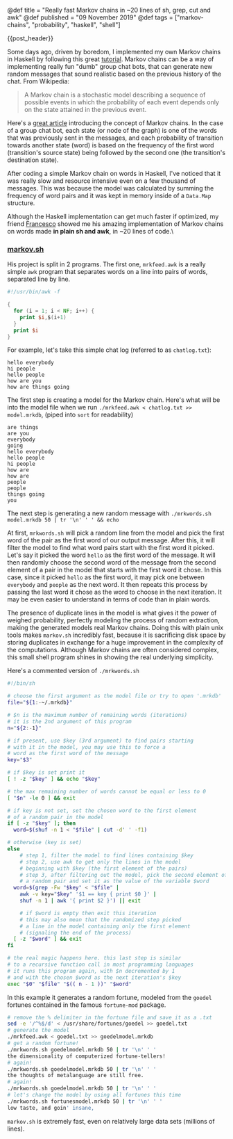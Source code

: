 @def title = "Really fast Markov chains in ~20 lines of sh, grep, cut and awk"
@def published = "09 November 2019"
@def tags = ["markov-chains", "probability", "haskell", "shell"]

{{post_header}}

Some days ago, driven by boredom, I implemented my own Markov chains in Haskell by following this great [tutorial](https://dschrempf.github.io/coding/2018-02-10-markov-chains-in-haskell/). Markov chains can be a way of implementing really fun "dumb" group chat bots, that can generate new random messages that sound realistic based on the previous history of the chat. From Wikipedia:

> A Markov chain is a stochastic model describing a sequence of possible events in which the probability of each event depends only on the state attained in the previous event.

Here's a [great article](http://setosa.io/ev/markov-chains/) introducing the concept of Markov chains. In the case of a group chat bot, each state (or node of the graph) is one of the words that was previously sent in the messages, and each probability of transition towards another state (word) is based on the frequency of the first word (transition's source state) being followed by the second one (the transition's destination state).

After coding a simple Markov chain on words in Haskell, I've noticed that it was really slow and resource intensive even on a few thousand of messages. This was because the model was calculated by summing the frequency of word pairs and it was kept in memory inside of a `Data.Map` structure.

Although the Haskell implementation can get much faster if optimized, my friend [Francesco](https://github.com/Francesco149) showed me his amazing implementation of Markov chains on words made **in plain sh and awk**, in ~20 lines of code.\

### [markov.sh](https://github.com/Francesco149/markov.sh)

His project is split in 2 programs. The first one, `mrkfeed.awk` is a really simple `awk` program that separates words on a line into pairs of words, separated line by line.

```awk
#!/usr/bin/awk -f

{
  for (i = 1; i < NF; i++) {
    print $i,$(i+1)
  }
  print $i
}
```


For example, let's take this simple chat log (referred to as `chatlog.txt`):

```
hello everybody
hi people
hello people
how are you
how are things going
```

The first step is creating a model for the Markov chain. Here's what will be into the model file when we run `./mrkfeed.awk < chatlog.txt >> model.mrkdb`,  (piped into `sort` for readability)
```
are things
are you
everybody
going
hello everybody
hello people
hi people
how are
how are
people
people
things going
you
```

The next step is generating a new random message with `./mrkwords.sh model.mrkdb 50 | tr '\n' ' ' && echo`

At first, `mrkwords.sh` will pick a random line from the model and pick the first word of the pair as the first word of our output message. After this, it will filter the model to find what word pairs start with the first word it picked. Let's say it picked the word `hello` as the first word of the message. It will then randomly choose the second word of the message from the second element of a pair in the model that starts with the first word it chose. In this case, since it picked `hello` as the first word, it may pick one between `everybody` and `people` as the next word.
It then repeats this process by passing the last word it chose as the word to choose in the next iteration. It may be even easier to understand in terms of code than in plain words.

The presence of duplicate lines in the model is what gives it the power of weighed probability, perfectly modeling the process of random extraction, making the generated models real Markov chains.
Doing this with plain unix tools makes `markov.sh` incredibly fast, because it is sacrificing disk space by storing duplicates in exchange for a huge improvement in the complexity of the computations. Although Markov chains are often considered complex, this small shell program shines in showing the real underlying simplicity.

Here's a commented version of `./mrkwords.sh`
```bash
#!/bin/sh

# choose the first argument as the model file or try to open '.mrkdb'
file="${1:-~/.mrkdb}"

# $n is the maximum number of remaining words (iterations)
# it is the 2nd argument of this program
n="${2:-1}"

# if present, use $key (3rd argument) to find pairs starting
# with it in the model, you may use this to force a
# word as the first word of the message
key="$3"

# if $key is set print it
[ ! -z "$key" ] && echo "$key"

# the max remaining number of words cannot be equal or less to 0
[ "$n" -le 0 ] && exit

# if key is not set, set the chosen word to the first element
# of a random pair in the model
if [ -z "$key" ]; then
  word=$(shuf -n 1 < "$file" | cut -d' ' -f1)

# otherwise (key is set)
else
    # step 1, filter the model to find lines containing $key
    # step 2, use awk to get only the lines in the model
    # beginning with $key (the first element of the pairs)
    # step 3, after filtering out the model, pick the second element of
    # a random pair and set it as the value of the variable $word
  word=$(grep -Fw "$key" < "$file" |
    awk -v key="$key" '$1 == key { print $0 }' |
    shuf -n 1 | awk '{ print $2 }') || exit

    # if $word is empty then exit this iteration
    # this may also mean that the randomized step picked
    # a line in the model containing only the first element
    # (signaling the end of the process)
  [ -z "$word" ] && exit
fi

# the real magic happens here. this last step is similar
# to a recursive function call in most programming languages
# it runs this program again, with $n decremented by 1
# and with the chosen $word as the next iteration's $key
exec "$0" "$file" "$(( n - 1 ))" "$word"
```

In this example it generates a random fortune, modeled from the `goedel` fortunes contained in the famous `fortune-mod` package.
```bash
# remove the % delimiter in the fortune file and save it as a .txt
sed -e '/^%$/d' < /usr/share/fortunes/goedel >> goedel.txt
# generate the model
./mrkfeed.awk < goedel.txt >> goedelmodel.mrkdb
# get a random fortune!
./mrkwords.sh goedelmodel.mrkdb 50 | tr '\n' ' '
the dimensionality of computerized fortune-tellers!
# again!
./mrkwords.sh goedelmodel.mrkdb 50 | tr '\n' ' '
the thoughts of metalanguage are still free.
# again!
./mrkwords.sh goedelmodel.mrkdb 50 | tr '\n' ' '
# let's change the model by using all fortunes this time
./mrkwords.sh fortunesmodel.mrkdb 50 | tr '\n' ' '
low taste, and goin' insane,
```

`markov.sh` is extremely fast, even on relatively large data sets (millions of lines).

